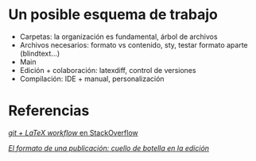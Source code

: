 # Un posible esquema de trabajo

* Carpetas: la organización es fundamental, árbol de archivos
* Archivos necesarios: formato vs contenido, sty, testar formato
  aparte (blindtext...)
* Main
* Edición + colaboración: latexdiff, control de versiones
* Compilación: IDE + manual, personalización

# Referencias

[*git + LaTeX workflow* en StackOverflow](http://stackoverflow.com/questions/6188780/git-latex-workflow)

[*El formato de una publicación: cuello de botella en la edición*](http://marianaeguaras.com/el-formato-de-una-publicacion-cuello-de-botella-en-la-edicion/)
